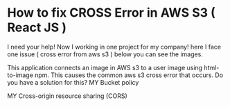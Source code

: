 
# How to fix CROSS Error in AWS S3 ( React JS )

I need your help!
Now I working in one project for my company!
here I face one issue ( cross error from aws s3 )
below you can see the images.

This application connects an image in AWS s3 to a user image using html-to-image npm.
This causes the common aws s3 cross error that occurs.
Do you have a solution for this?
MY Bucket policy

MY Cross-origin resource sharing (CORS)


        